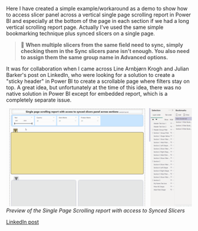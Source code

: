 Here I have created a simple example/workaround as a demo to show how to access slicer panel across a vertical single page scrolling report in Power BI and especially at the bottom of the page in each section if we had a long vertical scrolling report page. Actually I've used the same simple bookmarking technique plus synced slicers on a single page. 

> 🔄 **When multiple slicers from the same field need to sync, simply checking them in the Sync slicers pane isn’t enough. You also need to assign them the same group name in Advanced options.**

It was for collaboration when I came across Line Arnbjørn Krogh and Julian Barker's post on LinkedIn, who were looking for a solution to create a "sticky header" in Power BI to create a scrollable page where filters stay on top. A great idea, but unfortunately at the time of this idea, there was no native solution in Power BI except for embedded report, which is a completely separate issue.

![Preview of the Single Page Scrolling report with access to Synced Slicers](https://github.com/FardKohan/PowerBI/blob/main/Single%20Page%20Scrolling%20report%20with%20access%20to%20Synced%20Slicers/PBI%20scrolling%20page%20with%20access%20to%20header%20slicers.gif)
*Preview of the Single Page Scrolling report with access to Synced Slicers*

[LinkedIn post](https://www.linkedin.com/feed/update/urn:li:activity:7229926934887989249/)

